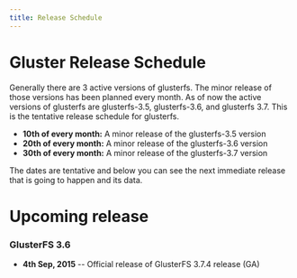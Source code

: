 ```yaml
---
title: Release Schedule
---
```


# Gluster Release Schedule

Generally there are 3 active versions of glusterfs. The minor release of those versions has been planned every month. As of now the active versions of glusterfs are glusterfs-3.5, glusterfs-3.6, and glusterfs 3.7.
This is the tentative release schedule for glusterfs.

  * **10th of every month:** A minor release of the glusterfs-3.5 version
  * **20th of every month:** A minor release of the glusterfs-3.6 version
  * **30th of every month:** A minor release of the glusterfs-3.7 version

The dates are tentative and below you can see the next immediate release that is going to happen and its data.

# Upcoming release

### GlusterFS 3.6

* **4th Sep, 2015** -- Official release of GlusterFS 3.7.4 release (GA)

